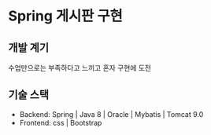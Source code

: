 # Spring 게시판 구현

## 개발 계기

 수업만으로는 부족하다고 느끼고 혼자 구현에 도전
 
## 기술 스택
 - Backend: Spring | Java 8 | Oracle | Mybatis | Tomcat 9.0
 - Frontend: css | Bootstrap   
